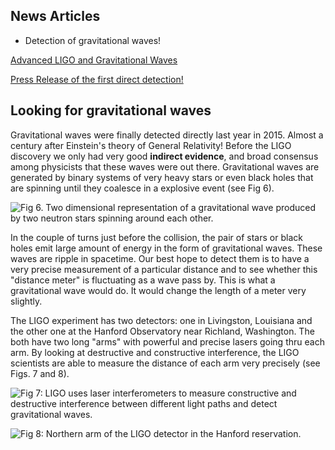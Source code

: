 ## News Articles

* Detection of gravitational waves!

<a href="http://www.newscientist.com/article/dn13579-gravitational-wave-detectors-to-get-major-upgrade.html?full=true&print=true" 
target="_blank">Advanced LIGO and Gravitational Waves</a>

<a href="https://www.ligo.caltech.edu/news/ligo20160211" target="_blank">Press Release of the first direct detection!</a>



## Looking for gravitational waves

Gravitational waves were finally detected directly last year in 2015. Almost a century after Einstein's theory of General Relativity! Before the LIGO discovery we only had very good **indirect evidence**, and broad consensus among physicists that these waves were out there. Gravitational waves are generated by binary systems of very heavy stars or even black holes that are spinning until they coalesce in a explosive event (see Fig 6).

![](https://online.science.psu.edu/sites/default/files/phys010/W14cosmo/Wavy.gif "Fig 6. Two dimensional representation of a gravitational wave produced by two neutron stars spinning around each other. ")

In the couple of turns just before the collision, the pair of stars or black holes emit large amount of energy in the form of gravitational waves. These waves are ripple in spacetime. Our best hope to detect them is to have a very precise measurement of a particular distance and to see whether this "distance meter" is fluctuating as a wave pass by. This is what a gravitational wave would do. It would change the length of a meter very slightly.

The LIGO experiment has two detectors: one in Livingston, Louisiana and the other one at the Hanford Observatory near Richland, Washington. The both have two long "arms" with powerful and precise lasers going thru each arm. By looking at destructive and constructive interference, the LIGO scientists are able to measure the distance of each arm very precisely (see Figs. 7 and 8).

![](https://online.science.psu.edu/sites/default/files/phys010/W14cosmo/450px-Ligo.svg_.png "Fig 7: LIGO uses laser interferometers to measure constructive and destructive interference between different light paths and detect gravitational waves.")

![](https://online.science.psu.edu/sites/default/files/phys010/W14cosmo/800px-Northern_leg_of_LIGO_interferometer_on_Hanford_Reservation.JPG "Fig 8: Northern arm of the LIGO detector in the Hanford reservation.")